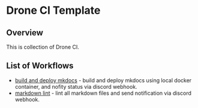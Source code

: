# Drone CI Template

## Overview

This is collection of Drone CI.

## List of Workflows

- [build and deploy mkdocs](build-and-deploy-mkdocs/build-and-deploy.yml) - build and deploy mkdocs using local docker container, and nofity status via discord webhook.
- [markdown lint](markdown-lint/lint.yml) - lint all markdown files and send notification via discord webhook.
